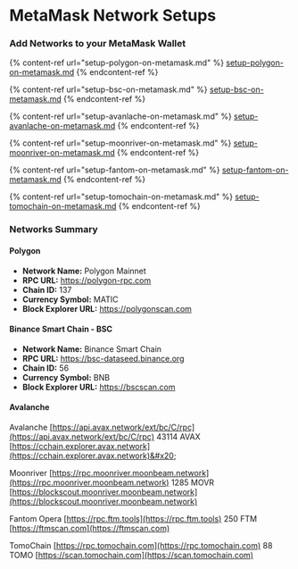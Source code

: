 # MetaMask Network Setups

### Add Networks to your MetaMask Wallet

{% content-ref url="setup-polygon-on-metamask.md" %}
[setup-polygon-on-metamask.md](setup-polygon-on-metamask.md)
{% endcontent-ref %}

{% content-ref url="setup-bsc-on-metamask.md" %}
[setup-bsc-on-metamask.md](setup-bsc-on-metamask.md)
{% endcontent-ref %}

{% content-ref url="setup-avanlache-on-metamask.md" %}
[setup-avanlache-on-metamask.md](setup-avanlache-on-metamask.md)
{% endcontent-ref %}

{% content-ref url="setup-moonriver-on-metamask.md" %}
[setup-moonriver-on-metamask.md](setup-moonriver-on-metamask.md)
{% endcontent-ref %}

{% content-ref url="setup-fantom-on-metamask.md" %}
[setup-fantom-on-metamask.md](setup-fantom-on-metamask.md)
{% endcontent-ref %}

{% content-ref url="setup-tomochain-on-metamask.md" %}
[setup-tomochain-on-metamask.md](setup-tomochain-on-metamask.md)
{% endcontent-ref %}

### Networks Summary&#x20;

#### Polygon&#x20;

* **Network Name:** Polygon Mainnet
* **RPC URL:** https://polygon-rpc.com
* **Chain ID:** 137
* **Currency Symbol:** MATIC
* **Block Explorer URL:** https://polygonscan.com

#### Binance Smart Chain - BSC

* **Network Name:** Binance Smart Chain
* **RPC URL:** https://bsc-dataseed.binance.org
* **Chain ID:** 56
* **Currency Symbol:** BNB
* **Block Explorer URL:** https://bscscan.com

#### Avalanche

Avalanche [https://api.avax.network/ext/bc/C/rpc](https://api.avax.network/ext/bc/C/rpc) 43114 AVAX [https://cchain.explorer.avax.network](https://cchain.explorer.avax.network)&#x20;

Moonriver [https://rpc.moonriver.moonbeam.network](https://rpc.moonriver.moonbeam.network) 1285 MOVR [https://blockscout.moonriver.moonbeam.network](https://blockscout.moonriver.moonbeam.network)

Fantom Opera [https://rpc.ftm.tools](https://rpc.ftm.tools) 250 FTM [https://ftmscan.com](https://ftmscan.com)

TomoChain [https://rpc.tomochain.com](https://rpc.tomochain.com) 88 TOMO [https://scan.tomochain.com](https://scan.tomochain.com)
